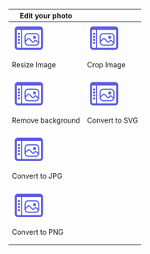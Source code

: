 | Edit your photo |  |
| --------------- |----------|
|<div>![Resize image](../images/Express-Editor-icon.svg)<p>Resize Image</p> </div>|<div>![Crop image](../images/Express-Editor-icon.svg)<p>Crop Image</p> </div>|
|<div>![Remove background](../images/Express-Editor-icon.svg)<p>Remove background</p> </div>|<div>![Convert to SVG](../images/Express-Editor-icon.svg)<p>Convert to SVG</p> </div>|
|<div>![Convert to JPG](../images/Express-Editor-icon.svg)<p>Convert to JPG</p> </div>| |
|<div>![Convert to PNG](../images/Express-Editor-icon.svg)<p>Convert to PNG</p> </div>| |